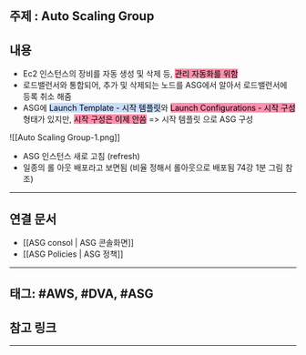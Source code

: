 

## 주제 :  Auto Scaling Group



## 내용 


- Ec2 인스턴스의 장비를 자동 생성 및 삭제 등, <mark style="background: #FF5582A6;">관리 자동화를 위함</mark> 
- 로드밸런서와 통합되어, 추가 및 삭제되는 노드를 ASG에서 알아서 로드밸런서에 등록 취소 해줌
- ASG에 <mark style="background: #ADCCFFA6;">Launch Template - 시작 템플릿</mark>와 <mark style="background: #FF5582A6;">Launch Configurations - 시작 구성</mark>형태가 있지만, <mark style="background: #FF5582A6;">시작 구성은 이제 안씀</mark> => 시작 템플릿 으로 ASG 구성

![[Auto Scaling Group-1.png]]



- ASG 인스턴스 새로 고침 (refresh)
- 일종의 롤 아웃 배포라고 보면됨 (비율 정해서 롤아웃으로 배포됨 74강 1분 그림 참조)





----


## 연결 문서


- [[ASG consol | ASG 콘솔화면]]
- [[ASG Policies | ASG 정책]]




---

## 태그: #AWS, #DVA, #ASG






## 참고 링크




---
